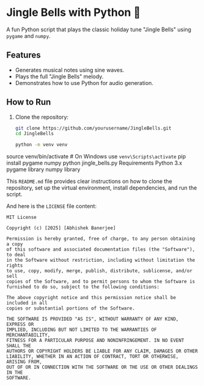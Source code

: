 # Jingle Bells with Python 🎵

A fun Python script that plays the classic holiday tune "Jingle Bells" using `pygame` and `numpy`.

## Features
- Generates musical notes using sine waves.
- Plays the full "Jingle Bells" melody.
- Demonstrates how to use Python for audio generation.

## How to Run
1. Clone the repository:
   ```bash
   git clone https://github.com/yourusername/JingleBells.git
   cd JingleBells

   python -m venv venv
source venv/bin/activate  # On Windows use `venv\Scripts\activate`
pip install pygame numpy
python jingle_bells.py
Requirements
Python 3.x
pygame library
numpy library

This `README.md` file provides clear instructions on how to clone the repository, set up the virtual environment, install dependencies, and run the script.

And here is the `LICENSE` file content:

```plaintext
MIT License

Copyright (c) [2025] [Abhishek Banerjee]

Permission is hereby granted, free of charge, to any person obtaining a copy
of this software and associated documentation files (the "Software"), to deal
in the Software without restriction, including without limitation the rights
to use, copy, modify, merge, publish, distribute, sublicense, and/or sell
copies of the Software, and to permit persons to whom the Software is
furnished to do so, subject to the following conditions:

The above copyright notice and this permission notice shall be included in all
copies or substantial portions of the Software.

THE SOFTWARE IS PROVIDED "AS IS", WITHOUT WARRANTY OF ANY KIND, EXPRESS OR
IMPLIED, INCLUDING BUT NOT LIMITED TO THE WARRANTIES OF MERCHANTABILITY,
FITNESS FOR A PARTICULAR PURPOSE AND NONINFRINGEMENT. IN NO EVENT SHALL THE
AUTHORS OR COPYRIGHT HOLDERS BE LIABLE FOR ANY CLAIM, DAMAGES OR OTHER
LIABILITY, WHETHER IN AN ACTION OF CONTRACT, TORT OR OTHERWISE, ARISING FROM,
OUT OF OR IN CONNECTION WITH THE SOFTWARE OR THE USE OR OTHER DEALINGS IN THE
SOFTWARE.
